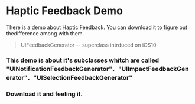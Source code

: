 # Haptic Feedback Demo

There is a demo about Haptic Feedback. You can download it to figure out thedifference among with them.

>UIFeedbackGenerator -- superclass intrduced on iOS10
  
### This demo is about it's subclasses whitch are called "UINotificationFeedbackGenerator"、"UIImpactFeedbackGenerator"、"UISelectionFeedbackGenerator"

### Download it and feeling it.





